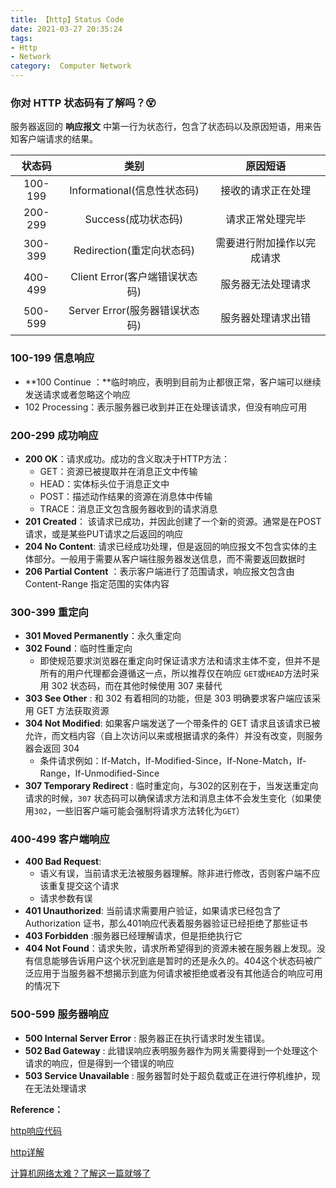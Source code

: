 ```yaml
---
title: 【http】Status Code
date: 2021-03-27 20:35:24
tags: 
- Http
- Network
category:  Computer Network
---
```


### 你对 HTTP 状态码有了解吗？:dizzy_face:

服务器返回的  **响应报文**  中第一行为状态行，包含了状态码以及原因短语，用来告知客户端请求的结果。

| 状态码  |              类别              |          原因短语          |
| :-----: | :----------------------------: | :------------------------: |
| 100-199 |  Informational(信息性状态码)   |     接收的请求正在处理     |
| 200-299 |      Success(成功状态码)       |      请求正常处理完毕      |
| 300-399 |   Redirection(重定向状态码)    | 需要进行附加操作以完成请求 |
| 400-499 | Client Error(客户端错误状态码) |     服务器无法处理请求     |
| 500-599 | Server Error(服务器错误状态码) |     服务器处理请求出错     |

<!-- more -->

### 100-199 信息响应

- **100 Continue ：**临时响应，表明到目前为止都很正常，客户端可以继续发送请求或者忽略这个响应
- 102 Processing：表示服务器已收到并正在处理该请求，但没有响应可用

### 200-299 成功响应

- **200 OK**：请求成功。成功的含义取决于HTTP方法：
  - GET：资源已被提取并在消息正文中传输
  - HEAD：实体标头位于消息正文中
  - POST：描述动作结果的资源在消息体中传输
  - TRACE：消息正文包含服务器收到的请求消息
- **201 Created**： 该请求已成功，并因此创建了一个新的资源。通常是在POST请求，或是某些PUT请求之后返回的响应
- **204 No Content**: 请求已经成功处理，但是返回的响应报文不包含实体的主体部分。一般用于需要从客户端往服务器发送信息，而不需要返回数据时
- **206 Partial Content** ：表示客户端进行了范围请求，响应报文包含由 Content-Range 指定范围的实体内容

### 300-399 重定向

- **301 Moved Permanently**：永久重定向
- **302 Found**：临时性重定向
  - 即使规范要求浏览器在重定向时保证请求方法和请求主体不变，但并不是所有的用户代理都会遵循这一点，所以推荐仅在响应 `GET`或`HEAD`方法时采用 302 状态码，而在其他时候使用 307 来替代
- **303 See Other** : 和 302 有着相同的功能，但是 303 明确要求客户端应该采用 GET 方法获取资源
- **304 Not Modified**: 如果客户端发送了一个带条件的 GET 请求且该请求已被允许，而文档内容（自上次访问以来或根据请求的条件）并没有改变，则服务器会返回 304 
  - 条件请求例如：If-Match，If-Modified-Since，If-None-Match，If-Range，If-Unmodified-Since
- **307 Temporary Redirect** : 临时重定向，与302的区别在于，当发送重定向请求的时候，`307` 状态码可以确保请求方法和消息主体不会发生变化（如果使用`302`，一些旧客户端可能会强制将请求方法转化为`GET`）

### 400-499 客户端响应

- **400 Bad Request**: 
  - 语义有误，当前请求无法被服务器理解。除非进行修改，否则客户端不应该重复提交这个请求
  - 请求参数有误
- **401 Unauthorized**: 当前请求需要用户验证，如果请求已经包含了 Authorization 证书，那么401响应代表着服务器验证已经拒绝了那些证书
- **403 Forbidden** :服务器已经理解请求，但是拒绝执行它
- **404 Not Found**：请求失败，请求所希望得到的资源未被在服务器上发现。没有信息能够告诉用户这个状况到底是暂时的还是永久的。404这个状态码被广泛应用于当服务器不想揭示到底为何请求被拒绝或者没有其他适合的响应可用的情况下

### 500-599 服务器响应

- **500 Internal Server Error** : 服务器正在执行请求时发生错误。
- **502 Bad Gateway** : 此错误响应表明服务器作为网关需要得到一个处理这个请求的响应，但是得到一个错误的响应
- **503 Service Unavailable** : 服务器暂时处于超负载或正在进行停机维护，现在无法处理请求



**Reference：**

[http响应代码](https://developer.mozilla.org/zh-CN/docs/Web/HTTP/Status)

[http详解](https://www.pdai.tech/md/develop/protocol/dev-protocol-http.html#1xx-%E4%BF%A1%E6%81%AF)

[计算机网络太难？了解这一篇就够了](https://juejin.cn/post/6844903951335178248#heading-26)